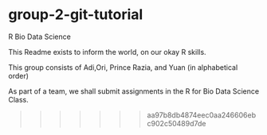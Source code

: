 # group-2-git-tutorial

R Bio Data Science


This Readme exists to inform the world, on our okay R skills. 

This group consists of Adi,Ori, Prince Razia, and Yuan (in alphabetical order)

As part of a team, we shall submit assignments in the R for Bio Data Science Class.  

>>>>>>> aa97b8db4874eec0aa246606ebc902c50489d7de


